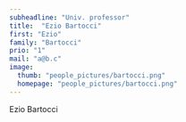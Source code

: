 ```yaml
---
subheadline: "Univ. professor"
title:  "Ezio Bartocci"
first: "Ezio"
family: "Bartocci"
prio: "1"
mail: "a@b.c"
image:
  thumb: "people_pictures/bartocci.png"
  homepage: "people_pictures/bartocci.png"
---
```


<!--more-->

Ezio Bartocci
